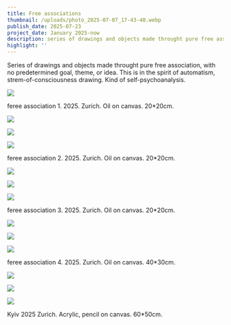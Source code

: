 ```yaml
---
title: Free associations
thumbnail: /uploads/photo_2025-07-07_17-43-40.webp
publish_date: 2025-07-23
project_date: January 2025-now
description: series of drawings and objects made throught pure free association, with no predetermined goal, theme, or idea. This is in the spirit of automatism, strem-of-consciousness drawing.  Kind of self-psychoanalysis.
highlight: ''
---
```

Series of drawings and objects made throught pure free association, with no predetermined goal, theme, or idea. This is in the spirit of automatism, strem-of-consciousness drawing.  Kind of self-psychoanalysis.

![](/uploads/VKTU1560.webp)

feree association 1. 2025. Zurich. Oil on canvas. 20\*20cm.

![](/uploads/RKRB4184.webp)

![](/uploads/YIJI6722.webp)

![](/uploads/IMG_6758.webp)

feree association 2. 2025. Zurich. Oil on canvas. 20\*20cm.

![](/uploads/photo_2025-04-08_18-36-49.webp)

![](/uploads/photo_2025-04-08_18-36-50-1.webp)

![](/uploads/photo_2025-07-07_17-42-19%20%283%29.webp)

feree association 3. 2025. Zurich. Oil on canvas. 20\*20cm.

![](/uploads/photo_2025-04-08_18-36-41%20%282%29.webp)

![](/uploads/photo_2025-04-08_18-36-41.webp)

![](/uploads/photo_2025-04-08_18-36-37.webp)

feree association 4. 2025. Zurich. Oil on canvas. 40\*30cm.

![](/uploads/photo_2025-04-08_18-36-38.webp)

![](/uploads/photo_2025-04-08_18-36-39%20%282%29.webp)

![](/uploads/photo_2025-07-07_17-43-40.webp)

Kyiv 2025
Zurich. Acrylic, pencil on canvas. 60\*50cm.
